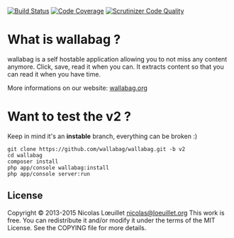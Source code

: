 [![Build Status](https://travis-ci.org/wallabag/wallabag.svg?branch=v2)](https://travis-ci.org/wallabag/wallabag)
[![Code Coverage](https://scrutinizer-ci.com/g/wallabag/wallabag/badges/coverage.png?b=v2)](https://scrutinizer-ci.com/g/wallabag/wallabag/?branch=v2)
[![Scrutinizer Code Quality](https://scrutinizer-ci.com/g/wallabag/wallabag/badges/quality-score.png?b=v2)](https://scrutinizer-ci.com/g/wallabag/wallabag/?branch=v2)

# What is wallabag ?
wallabag is a self hostable application allowing you to not miss any content anymore.
Click, save, read it when you can. It extracts content so that you can read it when you have time.

More informations on our website: [wallabag.org](http://wallabag.org)

# Want to test the v2 ?

Keep in mind it's an **instable** branch, everything can be broken :)

```
git clone https://github.com/wallabag/wallabag.git -b v2
cd wallabag
composer install
php app/console wallabag:install
php app/console server:run
```

## License
Copyright © 2013-2015 Nicolas Lœuillet <nicolas@loeuillet.org>
This work is free. You can redistribute it and/or modify it under the
terms of the MIT License. See the COPYING file for more details.
